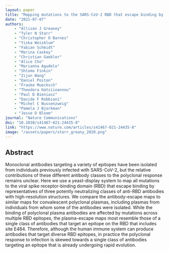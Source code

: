 ```yaml
---
layout: paper
title: "Mapping mutations to the SARS-CoV-2 RBD that escape binding by different classes of antibodies"
date: "2021-07-07"
authors: 
    - "Allison J Greaney"
    - "Tyler N Starr"
    - "Christopher O Barnes"
    - "Yiska Weisblum"
    - "Fabian Schmidt"
    - "Marina Caskey"
    - "Christian Gaebler"
    - "Alice Cho"
    - "Marianna Agudelo"
    - "Shlomo Finkin"
    - "Zijun Wang"
    - "Daniel Poston"
    - "Frauke Muecksch"
    - "Theodora Hatziioannou"
    - "Paul D Bieniasz"
    - "Davide F Robbiani"
    - "Michel C Nussenzweig"
    - "Pamela J Bjorkman"
    - "Jesse D Bloom"
journal: "Nature Communications"
doi: "10.1038/s41467-021-24435-8"
link: "https://www.nature.com/articles/s41467-021-24435-8"
image: "/assets/papers/starr_greany_2020.png"
---
```


## Abstract

Monoclonal antibodies targeting a variety of epitopes have been isolated from individuals previously infected with SARS-CoV-2, but the relative contributions of these different antibody classes to the polyclonal response remains unclear. Here we use a yeast-display system to map all mutations to the viral spike receptor-binding domain (RBD) that escape binding by representatives of three potently neutralizing classes of anti-RBD antibodies with high-resolution structures. We compare the antibody-escape maps to similar maps for convalescent polyclonal plasmas, including plasmas from individuals from whom some of the antibodies were isolated. While the binding of polyclonal plasma antibodies are affected by mutations across multiple RBD epitopes, the plasma-escape maps most resemble those of a single class of antibodies that target an epitope on the RBD that includes site E484. Therefore, although the human immune system can produce antibodies that target diverse RBD epitopes, in practice the polyclonal response to infection is skewed towards a single class of antibodies targeting an epitope that is already undergoing rapid evolution.
